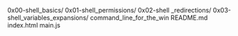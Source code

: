 0x00-shell_basics/
0x01-shell_permissions/
0x02-shell _redirections/
0x03-shell_variables_expansions/
command_line_for_the_win
README.md
index.html
main.js
